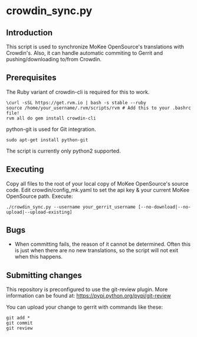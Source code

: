 crowdin_sync.py
==================

Introduction
------------
This script is used to synchronize MoKee OpenSource's translations with Crowdin's. Also, it can handle
automatic commiting to Gerrit and pushing/downloading to/from Crowdin.

Prerequisites
-------------
The Ruby variant of crowdin-cli is required for this to work.

    \curl -sSL https://get.rvm.io | bash -s stable --ruby
    source /home/your_username/.rvm/scripts/rvm # Add this to your .bashrc file!
    rvm all do gem install crowdin-cli

python-git is used for Git integration.

    sudo apt-get install python-git

The script is currently only python2 supported.

Executing
---------
Copy all files to the root of your local copy of MoKee OpenSource's source code.
Edit crowdin/config_mk.yaml to set the api key & your current MoKee OpenSource path.
Execute:

    ./crowdin_sync.py --username your_gerrit_username [--no-download|--no-upload|--upload-existing]

Bugs
----
 - When committing fails, the reason of it cannot be determined. Often this is just when there
   are no new translations, so the script will not exit when this happens.

Submitting changes
------------------
This repository is preconfigured to use the git-review plugin. More information can be found at:
https://pypi.python.org/pypi/git-review

You can upload your change to gerrit with commands like these:

    git add *
    git commit
    git review

